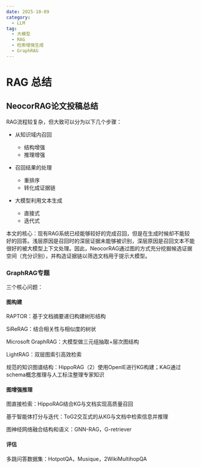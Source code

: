 ```yaml
---
date: 2025-10-09
category:
  - LLM
tag:
  - 大模型
  - RAG
  - 检索增强生成
  - GraphRAG
---
```


# RAG 总结



## NeocorRAG论文投稿总结

RAG流程较复杂，但大致可以分为以下几个步骤：

- 从知识域内召回
  - 结构增强
  - 推理增强

- 召回结果的处理
  - 重排序
  - 转化成证据链

- 大模型利用文本生成
  - 直接式
  - 迭代式

本文的核心：现有RAG系统已经能够较好的完成召回，但是在生成时候却不能较好的回答。浅层原因是召回时的深层证据未能够被识别，深层原因是召回文本不能很好的被大模型上下文处理。因此，NeocorRAG通过图的方式充分挖掘候选证据空间（充分识别），并构造证据链以筛选文档用于提示大模型。

### GraphRAG专题

三个核心问题：

#### 图构建

RAPTOR：基于文档摘要递归构建树形结构

SiReRAG：结合相关性与相似度的树状

Microsoft GraphRAG：大模型做三元组抽取+层次图结构

LightRAG：双层图索引高效检索

规范的知识图谱结构：HippoRAG（2）使用OpenIE进行KG构建；KAG通过schema概念推理与人工标注整理专家知识

#### 图增强推理

图直接检索：HippoRAG结合KG与文档实现高质量召回

基于智能体打分与迭代：ToG2交互式的从KG与文档中检索信息并推理

图神经网络融合结构和语义：GNN-RAG，G-retriever

#### 评估

多跳问答数据集：HotpotQA，Musique，2WikiMultihopQA
